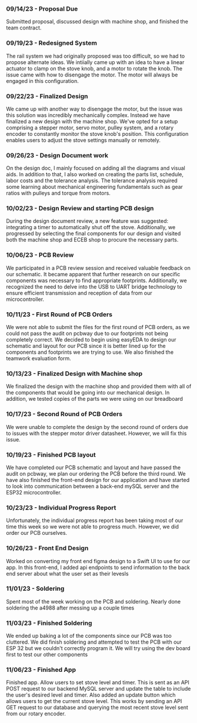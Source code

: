 <h3>09/14/23 - Proposal Due</h3>
Submitted proposal, discussed design with machine shop, and finished the team contract. 

<h3>09/19/23 - Redesigned System</h3>
The rail system we had originally proposed was too difficult, so we had to propose alternate ideas. We intiially came up with an idea to have a linear actuator
to clamp on the stove knob, and a motor to rotate the knob. The issue came with how to disengage the motor. The motor will always be engaged in this configuration.

<h3>09/22/23 - Finalized Design</h3>
We came up with another way to disengage the motor, but the issue was this solution was incredibly mechanically complex. Instead
we have finalized a new design with the machine shop. We've opted for a setup comprising a stepper motor, servo motor, pulley system, 
and a rotary encoder to constantly monitor the stove knob's position. This configuration enables users to adjust the stove settings manually or remotely.

<h3>09/26/23 - Design Document work</h3>
On the design doc, I mainly focused on adding all the diagrams and visual aids. In addition to that, I also worked on creating the parts list, schedule, labor costs
and the tolerance analysis. The tolerance analysis required some learning about mechanical engineering fundamentals such as gear ratios with pulleys and torque from 
motors.

<h3>10/02/23 - Design Review and starting PCB design</h3>
During the design document review, a new feature was suggested: integrating a timer to automatically shut off the stove.
Additionally, we progressed by selecting the final components for our design and visited both the machine shop and ECEB shop to procure the necessary parts.

<h3>10/06/23 - PCB Review</h3>
We participated in a PCB review session and received valuable feedback on our schematic. It became apparent that further research on our specific components was necessary to find appropriate footprints.
Additionally, we recognized the need to delve into the USB to UART bridge technology to ensure efficient transmission and reception of data from our microcontroller.

<h3>10/11/23 - First Round of PCB Orders</h3>
We were not able to submit the files for the first round of PCB orders, as we could not pass the audit on pcbway due to our footprints
not being completely correct. We decided to begin using easyEDA to design our schematic and layout for our PCB since it is better lined up
for the components and footprints we are trying to use. We also finished the teamwork evaluation form.

<h3>10/13/23 - Finalized Design with Machine shop</h3>
We finalized the design with the machine shop and provided them with all of the components that would be going into our mechanical design. In addition, we tested copies of the parts we were using on our
breadboard

<h3>10/17/23 - Second Round of PCB Orders</h3>
We were unable to complete the design by the second round of orders due to issues with the stepper motor driver datasheet. However, we will fix this issue.

<h3>10/19/23 - Finished PCB layout</h3>
We have completed our PCB schematic and layout and have passed the audit on pcbway, we plan our ordering the PCB before the third round.
We have also finished the front-end design for our application and have started to look into communication between a back-end mySQL server
and the ESP32 microcontroller.

<h3>10/23/23 - Individual Progress Report </h3>
Unfortunately, the individual progress report has been taking most of our time this week so we were not able to progress much. However, we did order our PCB ourselves.

<h3>10/26/23 - Front End Design </h3>
Worked on converting my front end figma design to a Swift UI to use for our app. In this front-end, I added api endpoints to send information to the back end server about what the user
set as their levesls


<h3>11/01/23 - Soldering </h3>
Spent most of the week working on the PCB and soldering. Nearly done soldering the a4988 after messing up a couple times

<h3>11/03/23 - Finished Soldering </h3>
We ended up baking a lot of the components since our PCB was too cluttered. We did finish soldering and attempted to test the PCB with our ESP 32 but we couldn't correctly program it. We will try using the dev board first to test our other components

<h3>11/06/23 - Finished App </h3>
Finished app. Allow users to set stove level and timer. This is sent as an API POST request to our backend MySQL server and update the table to include the user's desired level and timer. Also added an update button which allows users to get the current stove level. This works by sending an API GET request to our database and querying the most recent stove level sent from our rotary encoder.
